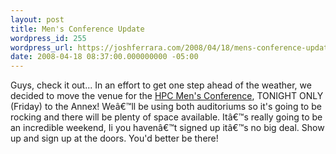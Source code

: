 ```yaml
---
layout: post
title: Men's Conference Update
wordpress_id: 255
wordpress_url: https://joshferrara.com/2008/04/18/mens-conference-update/
date: 2008-04-18 08:37:00.000000000 -05:00
---
```

Guys, check it out... In an effort to get one step ahead of the weather, we decided to move the venue for the <a href="http://healingplacechurch.org/men08/">HPC Men's Conference</a>, TONIGHT ONLY (Friday) to the Annex! Weâ€™ll be using both auditoriums so it's going to be rocking and there will be plenty of space available. Itâ€™s really going to be an incredible weekend, Ii you havenâ€™t signed up itâ€™s no big deal. Show up and sign up at the doors. You'd better be there!
